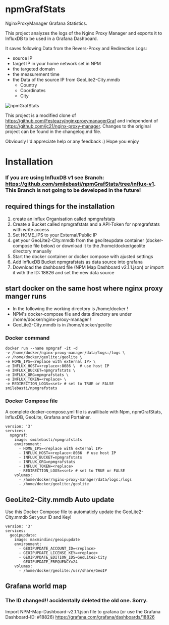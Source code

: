 # npmGrafStats
NginxProxyManager Grafana Statistics.

This project analyzes the logs of the Nginx Proxy Manager and exports it to InfluxDB to be used in a Grafana Dashboard.

It saves following Data from the Revers-Proxy and Redirection Logs:
- source IP
- target IP in your home network set in NPM
- the targeted domain
- the measurement time
- the Data of the source IP from GeoLite2-City.mmdb
  - Country
  - Coordinates
  - City

![npmGrafStats](https://user-images.githubusercontent.com/60941345/203383131-50b7197e-2e58-4bb1-a7e6-d92e15d3430a.png)

This project is a modified clone of  https://github.com/Festeazy/nginxproxymanagerGraf and independent of https://github.com/jc21/nginx-proxy-manager. Changes to the original project can be found in the changelog.md file.


Obviously I'd appreciate help or any feedback :) 
Hope you enjoy

# Installation
### If you are using InfluxDB v1 see Branch: https://github.com/smilebasti/npmGrafStats/tree/influx-v1. This Branch is not going to be developed in the future!
## required things for the installation

1) create an influx Organisation called npmgrafstats
2) Create a Bucket called npmgrafstats and a API-Token for npmgrafstats with write access
3) Set HOME_IPS to your External/Public IP
4) get your GeoLite2-City.mmdb from the geoliteupdate container (docker-compose file below) or download it to the /home/docker/geolite directory manually
5) Start the docker container or docker compose with ajusted settings
6) Add InfluxDB Bucket npmgrafstats as data source into grafana
7) Download the dashboard file (NPM Map Dashboard v2.1.1.json) or import it with the ID: 18826 and set the new data source

## start docker on the same host where nginx proxy manger runs
- In the following the working directory is /home/docker !
- NPM's docker-compose file and data directory are under /home/docker/nginx-proxy-manager !
- GeoLite2-City.mmdb is in /home/docker/geolite
### Docker command
```
docker run --name npmgraf -it -d
-v /home/docker/nginx-proxy-manager/data/logs:/logs \
-v /home/docker/geolite:/geolite \
-e HOME_IPS=<replace with external IP> \
-e INFLUX_HOST=<replace>:8086 \  # use host IP
-e INFLUX_BUCKET=npmgrafstats \
-e INFLUX_ORG=npmgrafstats \
-e INFLUX_TOKEN=<replace> \
-e REDIRECTION_LOGS=<set> # set to TRUE or FALSE
smilebasti/npmgrafstats
```
### Docker Compose file
A complete docker-compose.yml file is availlibale with Npm, npmGrafStats, InfluxDB, GeoLite, Grafana and Portainer.
```
version: '3'
services:
  npmgraf:
    image: smilebasti/npmgrafstats
    environment:
      - HOME_IPS=<replace with external IP>
      - INFLUX_HOST=<replace>:8086  # use host IP
      - INFLUX_BUCKET=npmgrafstats
      - INFLUX_ORG=npmgrafstats
      - INFLUX_TOKEN=<replace>
      - REDIRECTION_LOGS=<set> # set to TRUE or FALSE
    volumes:
      - /home/docker/nginx-proxy-manager/data/logs:/logs
      - /home/docker/geolite:/geolite
```

## GeoLite2-City.mmdb Auto update
Use this Docker Compose file to automaticly update the GeoLite2-City.mmdb
Set your ID and Key!
```
version: '3'
services:
  geoipupdate:
    image: maxmindinc/geoipupdate
    environment:
      - GEOIPUPDATE_ACCOUNT_ID=<replace>
      - GEOIPUPDATE_LICENSE_KEY=<replace>
      - GEOIPUPDATE_EDITION_IDS=GeoLite2-City
      - GEOIPUPDATE_FREQUENCY=24
    volumes:
      - /home/docker/geolite:/usr/share/GeoIP
```

## Grafana world map
### The ID changed!! accidentally deleted the old one. Sorry.
Import NPM-Map-Dashboard-v2.1.1.json file to grafana (or use the Grafana Dashboard-ID: #18826) 
https://grafana.com/grafana/dashboards/18826


